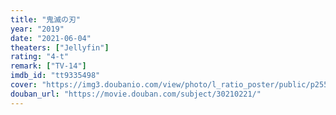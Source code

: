 ```yaml
---
title: "鬼滅の刃"
year: "2019"
date: "2021-06-04"
theaters: ["Jellyfin"]
rating: "4-t"
remark: ["TV-14"]
imdb_id: "tt9335498"
cover: "https://img3.doubanio.com/view/photo/l_ratio_poster/public/p2551222097.jpg"
douban_url: "https://movie.douban.com/subject/30210221/"
---
```


